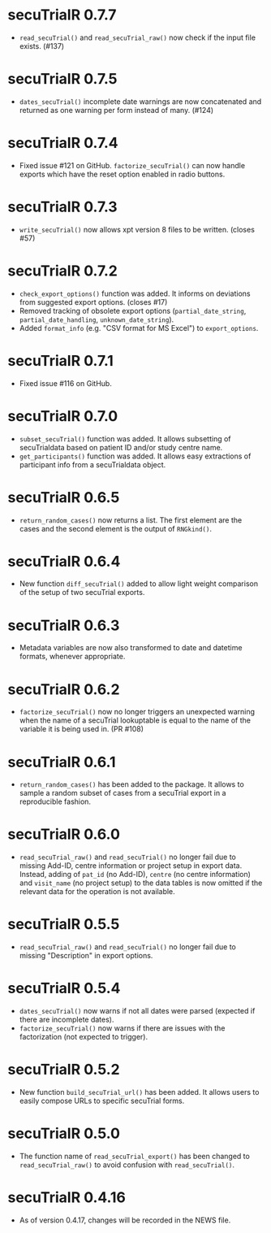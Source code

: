# secuTrialR 0.7.7
* `read_secuTrial()` and `read_secuTrial_raw()` now check if the input file exists. (#137)

# secuTrialR 0.7.5
* `dates_secuTrial()` incomplete date warnings are now concatenated and returned as one warning per form instead of many. (#124)

# secuTrialR 0.7.4
* Fixed issue #121 on GitHub. `factorize_secuTrial()` can now handle exports which have the reset option
enabled in radio buttons.

# secuTrialR 0.7.3
* `write_secuTrial()` now allows xpt version 8 files to be written. (closes #57)

# secuTrialR 0.7.2
* `check_export_options()` function was added. It informs on deviations from suggested export options. (closes #17)
* Removed tracking of obsolete export options (`partial_date_string`, `partial_date_handling`, `unknown_date_string`).
* Added `format_info` (e.g. "CSV format for MS Excel") to `export_options`.

# secuTrialR 0.7.1
* Fixed issue #116 on GitHub.

# secuTrialR 0.7.0
* `subset_secuTrial()` function was added. It allows subsetting of secuTrialdata based on patient ID and/or study centre name.
* `get_participants()` function was added. It allows easy extractions of participant info from a secuTrialdata object.

# secuTrialR 0.6.5
* `return_random_cases()` now returns a list. The first element are the cases and the second element is the output of `RNGkind()`.

# secuTrialR 0.6.4
* New function `diff_secuTrial()` added to allow light weight comparison of the setup of two secuTrial exports.

# secuTrialR 0.6.3
* Metadata variables are now also transformed to date and datetime formats, whenever appropriate.

# secuTrialR 0.6.2
* `factorize_secuTrial()` now no longer triggers an unexpected warning when the name of a secuTrial lookuptable is equal to the name of the variable it is being used in. (PR #108)

# secuTrialR 0.6.1
* `return_random_cases()` has been added to the package. It allows to sample a random subset of cases from a secuTrial export in a reproducible fashion.

# secuTrialR 0.6.0
* `read_secuTrial_raw()` and `read_secuTrial()` no longer fail due to missing Add-ID, centre information or project setup in export data. Instead, adding of `pat_id` (no Add-ID), `centre` (no centre information) and `visit_name` (no project setup) to the data tables is now omitted if the relevant data for the operation is not available.

# secuTrialR 0.5.5
* `read_secuTrial_raw()` and `read_secuTrial()` no longer fail due to missing "Description" in export options.

# secuTrialR 0.5.4
* `dates_secuTrial()` now warns if not all dates were parsed (expected if there are incomplete dates).
* `factorize_secuTrial()` now warns if there are issues with the factorization (not expected to trigger).

# secuTrialR 0.5.2
* New function `build_secuTrial_url()` has been added. It allows users to easily compose URLs to specific secuTrial forms.

# secuTrialR 0.5.0
* The function name of `read_secuTrial_export()` has been changed to `read_secuTrial_raw()`
  to avoid confusion with `read_secuTrial()`.
 
# secuTrialR 0.4.16
* As of version 0.4.17, changes will be recorded in the NEWS file.
